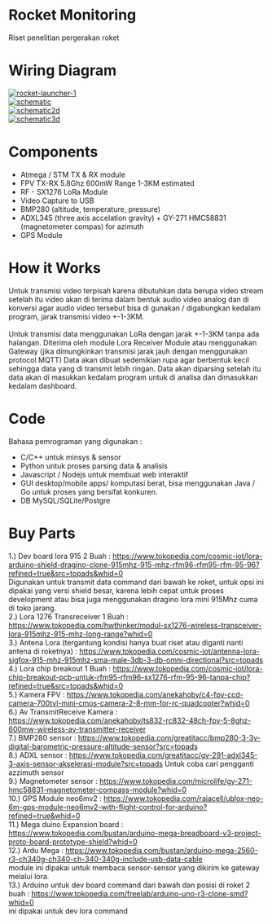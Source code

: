# Rocket Monitoring
Riset penelitian pergerakan roket

# Wiring Diagram
<a href="https://ibb.co/6s905ZT"><img src="https://i.ibb.co/5cphV9S/rocket-launcher-1.png" alt="rocket-launcher-1" border="0"></a><br />
<a href="https://github.com/fajarlabs/PROJECT_rocket_monitoring/blob/main/DESAIN_PCB/Schematic_PERISAI_2021-09-18.png?raw=true"><img src="https://github.com/fajarlabs/PROJECT_rocket_monitoring/blob/main/DESAIN_PCB/Schematic_PERISAI_2021-09-18.png?raw=true" alt="schematic" border="0"></a><br />
<a href="https://github.com/fajarlabs/PROJECT_rocket_monitoring/blob/main/DESAIN_PCB/VIEW_2D.png?raw=true"><img src="https://github.com/fajarlabs/PROJECT_rocket_monitoring/blob/main/DESAIN_PCB/VIEW_2D.png?raw=true" alt="schematic2d" border="0"></a><br />
<a href="https://github.com/fajarlabs/PROJECT_rocket_monitoring/blob/main/DESAIN_PCB/VIEW_3D.png?raw=true"><img src="https://github.com/fajarlabs/PROJECT_rocket_monitoring/blob/main/DESAIN_PCB/VIEW_3D.png?raw=true" alt="schematic3d" border="0"></a><br />


# Components
- Atmega / STM TX & RX module <Br />
- FPV TX-RX 5.8Ghz 600mW Range 1-3KM estimated <br />
- RF - SX1276 LoRa Module <br />
- Video Capture to USB <Br />
- BMP280 (altitude, temperature, pressure) <br />
- ADXL345 (three axis accelation gravity) + GY-271 HMC58831 (magnetometer compas) for azimuth <br />
- GPS Module <br />

# How it Works
Untuk transmisi video terpisah karena dibutuhkan data berupa video stream setelah itu video akan di terima dalam bentuk audio video analog dan di konversi agar audio video tersebut bisa di gunakan / digabungkan kedalam program, jarak transmisi video +-1-3KM. <br /><br />
Untuk transmisi data menggunakan LoRa dengan jarak +-1-3KM tanpa ada halangan. Diterima oleh module Lora Receiver Module atau menggunakan Gateway (jika dimungkinkan transmisi jarak jauh dengan menggunakan protocol MQTT) Data akan dibuat sedemikian rupa agar berbentuk kecil sehingga data yang di transmit lebih ringan. Data akan diparsing setelah itu data akan di masukkan kedalam program untuk di analisa dan dimasukkan kedalam dashboard.

# Code
Bahasa pemrograman yang digunakan : <br />
- C/C++ untuk minsys & sensor<Br />
- Python untuk proses parsing data & analisis<br />
- Javascript / Nodejs untuk membuat web interaktif<br />
- GUI desktop/mobile apps/ komputasi berat, bisa menggunakan Java / Go untuk proses yang bersifat konkuren.<Br />
- DB MySQL/SQLite/Postgre<br />

# Buy Parts
1.) Dev board lora 915 2 Buah : https://www.tokopedia.com/cosmic-iot/lora-arduino-shield-dragino-clone-915mhz-915-mhz-rfm96-rfm95-rfm-95-96?refined=true&src=topads&whid=0 <br />
    Digunakan untuk transmit data command dari bawah ke roket, untuk opsi ini dipakai yang versi shield besar, karena lebih cepat untuk proses development atau bisa juga menggunakan dragino lora mini 915Mhz cuma di toko jarang. <br />
2.) Lora 1276 Transreceiver 1 Buah : https://www.tokopedia.com/hwthinker/modul-sx1276-wireless-transceiver-lora-915mhz-915-mhz-long-range?whid=0 <br />
3.) Antena Lora (tergantung kondisi hanya buat riset atau diganti nanti antena di roketnya) : https://www.tokopedia.com/cosmic-iot/antenna-lora-sigfox-915-mhz-915mhz-sma-male-3db-3-db-omni-directional?src=topads<br />
4.) Lora chip breakout 1 Buah : https://www.tokopedia.com/cosmic-iot/lora-chip-breakout-pcb-untuk-rfm95-rfm96-sx1276-rfm-95-96-tanpa-chip?refined=true&src=topads&whid=0 <br />
5.) Kamera FPV : https://www.tokopedia.com/anekahoby/c4-fpv-ccd-camera-700tvl-mini-cmos-camera-2-8-mm-for-rc-quadcopter?whid=0 <br />
6.) Av TransmitReceive Kamera : https://www.tokopedia.com/anekahoby/ts832-rc832-48ch-fpv-5-8ghz-600mw-wireless-av-transmitter-receiver <br />
7.) BMP280 sensor : https://www.tokopedia.com/greatitacc/bmp280-3-3v-digital-barometric-pressure-altitude-sensor?src=topads <br />
8.) ADXL sensor : https://www.tokopedia.com/greatitacc/gy-291-adxl345-3-axis-sensor-akselerasi-module?src=topads Untuk coba cari pengganti azzimuth sensor<br />
9.) Magnetometer sensor : https://www.tokopedia.com/microlife/gy-271-hmc58831-magnetometer-compass-module?whid=0 <br />
10.) GPS Module neo6mv2 : https://www.tokopedia.com/rajacell/ublox-neo-6m-gps-module-neo6mv2-with-flight-control-for-arduino?refined=true&whid=0 <br />
11.) Mega duino Expansion board : https://www.tokopedia.com/bustan/arduino-mega-breadboard-v3-project-proto-board-prototype-shield?whid=0 <br />
12.) Ardu Mega : https://www.tokopedia.com/bustan/arduino-mega-2560-r3-ch340g-ch340-ch-340-340g-include-usb-data-cable <br />
    module ini dipakai untuk membaca sensor-sensor yang dikirim ke gateway melalui lora. <br />
13.) Arduino untuk dev board command dari bawah dan posisi di roket 2 buah : https://www.tokopedia.com/freelab/arduino-uno-r3-clone-smd?whid=0<br />
ini dipakai untuk dev lora command <br />









